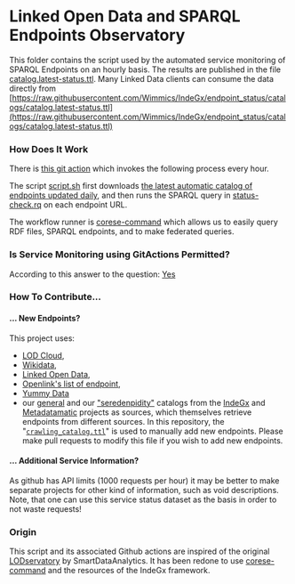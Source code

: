 # Linked Open Data and SPARQL Endpoints Observatory

This folder contains the script used by the automated service monitoring of SPARQL Endpoints on an hourly basis.
The results are published in the file [catalog.latest-status.ttl](https://github.com/Wimmics/IndeGx/blob/catalog_auto_refresh/catalogs/catalog.latest-status.ttl).
Many Linked Data clients can consume the data directly from [https://raw.githubusercontent.com/Wimmics/IndeGx/endpoint_status/catalogs/catalog.latest-status.ttl](https://raw.githubusercontent.com/Wimmics/IndeGx/endpoint_status/catalogs/catalog.latest-status.ttl)

### How Does It Work

There is [this git action](.github/workflows/catalog_status_action.yml) which invokes the following process every hour.

The script [script.sh](script.sh) first downloads [the latest automatic catalog of endpoints updated daily](https://github.com/Wimmics/IndeGx/blob/endpoint_status/scripts/auto_catalog_refresh/README.md), and then runs the SPARQL query in [status-check.rq](status-check.rq) on each endpoint URL.

The workflow runner is [corese-command](https://github.com/Wimmics/corese/tree/master#corese-command) which allows us to easily query RDF files, SPARQL endpoints, and to make federated queries.

### Is Service Monitoring using GitActions Permitted?

According to this answer to the question: [Yes](https://github.community/t5/GitHub-Actions/Is-it-permitted-to-do-Remote-Requests-for-Service-Monitoring/m-p/50071#M7696)

### How To Contribute...

#### ... New Endpoints?

This project uses:
- [LOD Cloud](https://lod-cloud.net/lod-data.json), 
- [Wikidata](https://www.wikidata.org/wiki/Wikidata:Lists/SPARQL_endpoints), 
- [Linked Open Data](https://query.linkedopendata.eu/sparql), 
- [Openlink's list of endpoint](https://raw.githubusercontent.com/OpenLinkSoftware/general-turtle-doc-collection/master/LODCloud_SPARQL_Endpoints.ttl), 
- [Yummy Data](https://yummydata.org/) 
- our [general](https://raw.githubusercontent.com/Wimmics/IndeGx/main/catalogs/all_catalog_edited.ttl) and our ["seredenpidity"](https://raw.githubusercontent.com/Wimmics/IndeGx/main/catalogs/crawling_catalog.ttl) catalogs from the [IndeGx](https://github.com/Wimmics/IndeGx) and [Metadatamatic](https://github.com/Wimmics/voidmatic) projects
as sources, which themselves retrieve endpoints from different sources. In this repository, the "[`crawling_catalog.ttl`](https://github.com/Wimmics/IndeGx/blob/main/catalogs/crawling_catalog.ttl)" is used to manually add new endpoints. Please make pull requests to modify this file if you wish to add new endpoints.

#### ... Additional Service Information?

As github has API limits (1000 requests per hour) it may be better to make separate projects for other kind of information, such as void descriptions. Note, that one can use this service status dataset as the basis in order to not waste requests!

### Origin

This script and its associated Github actions are inspired of the original [LODservatory](https://github.com/SmartDataAnalytics/lodservatory) by SmartDataAnalytics. It has been redone to use [corese-command](https://github.com/Wimmics/corese/tree/master#corese-command) and the resources of the IndeGx framework.


